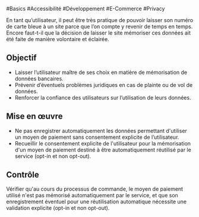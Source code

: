 
#Basics #Accessibilité #Développement #E-Commerce #Privacy

En tant qu’utilisateur, il peut être très pratique de pouvoir laisser son numéro de carte bleue à un site parce que l’on compte y revenir de temps en temps. Encore faut-t-il que la décision de laisser le site mémoriser ces données ait été faite de manière volontaire et éclairée.


## Objectif

* Laisser l’utilisateur maître de ses choix en matière de mémorisation de données bancaires.
* Prévenir d’éventuels problèmes juridiques en cas de plainte ou de vol de données.
* Renforcer la confiance des utilisateurs sur l’utilisation de leurs données.

## Mise en œuvre

* Ne pas enregistrer automatiquement les données permettant d'utiliser un moyen de paiement sans consentement explicite de l’utilisateur.
* Recueillir le consentement explicite de l'utilisateur pour la mémorisation d'un moyen de paiement destiné à être automatiquement réutilisé par le service (opt-in et non opt-out).

## Contrôle

Vérifier qu'au cours du processus de commande, le moyen de paiement utilisé n'est pas mémorisé automatiquement par le service, et que son enregistrement éventuel pour une réutilisation automatique nécessite une validation explicite (opt-in et non opt-out).

